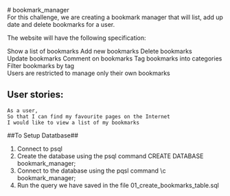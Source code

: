 # bookmark_manager
For this challenge, we are creating a bookmark manager that will list, add update and delete bookmarks for a user.

The website will have the following specification:

Show a list of bookmarks
Add new bookmarks
Delete bookmarks
Update bookmarks
Comment on bookmarks
Tag bookmarks into categories
Filter bookmarks by tag
Users are restricted to manage only their own bookmarks

User stories:
--------------

```
As a user,
So that I can find my favourite pages on the Internet
I would like to view a list of my bookmarks
```

##To Setup Datatbase##
1. Connect to psql
2. Create the database using the psql command CREATE DATABASE bookmark_manager;
3. Connect to the database using the pqsl command \c bookmark_manager;
4. Run the query we have saved in the file 01_create_bookmarks_table.sql
